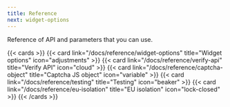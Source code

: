 ```yaml
---
title: Reference
next: widget-options
---
```


Reference of API and parameters that you can use.

<!--more-->

{{< cards >}}
  {{< card link="/docs/reference/widget-options" title="Widget options" icon="adjustments" >}}
  {{< card link="/docs/reference/verify-api" title="Verify API" icon="cloud" >}}
  {{< card link="/docs/reference/captcha-object" title="Captcha JS object" icon="variable" >}}
  {{< card link="/docs/reference/testing" title="Testing" icon="beaker" >}}
  {{< card link="/docs/reference/eu-isolation" title="EU isolation" icon="lock-closed" >}}
{{< /cards >}}